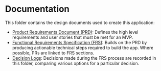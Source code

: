 # Documentation

This folder contains the design documents used to create this application:

- [Product Requirements Document (PRD)](product_requirements_document.md): Defines the high level requirements and
  user stories that must be met for an MVP.
- [Functional Requirements Specification (FRS)](functional_requirements_specification.md): Builds on the PRD by
  producing actionable technical steps required to build the app. Where possible, PRs are linked to FRS sections.
- [Decision Logs](decision_logs): Decisions made during the FRS process are recorded in this folder, comparing
  various options for a particular decision.
